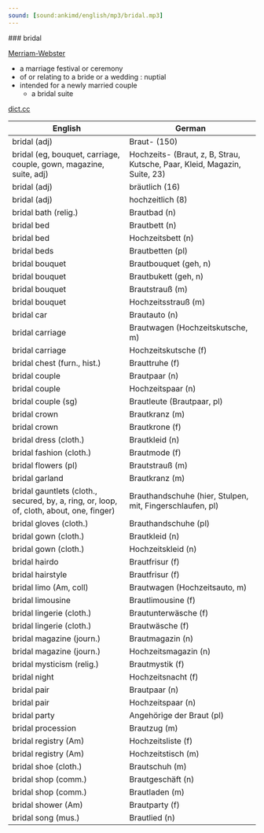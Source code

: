 ```yaml
---
sound: [sound:ankimd/english/mp3/bridal.mp3]
---
```


\### bridal

[Merriam-Webster](https://www.merriam-webster.com/dictionary/bridal)

- a marriage festival or ceremony
- of or relating to a bride or a wedding : nuptial
- intended for a newly married couple
    - a bridal suite

[dict.cc](https://www.dict.cc/bridal)

| English        | German       |
| -------------- | ------------ |
| bridal (adj) | Braut- (150) |
| bridal (eg, bouquet, carriage, couple, gown, magazine, suite, adj) | Hochzeits- (Braut, z, B, Strau, Kutsche, Paar, Kleid, Magazin, Suite, 23) |
| bridal (adj) | bräutlich (16) |
| bridal (adj) | hochzeitlich (8) |
| bridal bath (relig.) | Brautbad (n) |
| bridal bed | Brautbett (n) |
| bridal bed | Hochzeitsbett (n) |
| bridal beds | Brautbetten (pl) |
| bridal bouquet | Brautbouquet (geh, n) |
| bridal bouquet | Brautbukett (geh, n) |
| bridal bouquet | Brautstrauß (m) |
| bridal bouquet | Hochzeitsstrauß (m) |
| bridal car | Brautauto (n) |
| bridal carriage | Brautwagen (Hochzeitskutsche, m) |
| bridal carriage | Hochzeitskutsche (f) |
| bridal chest (furn., hist.) | Brauttruhe (f) |
| bridal couple | Brautpaar (n) |
| bridal couple | Hochzeitspaar (n) |
| bridal couple (sg) | Brautleute (Brautpaar, pl) |
| bridal crown | Brautkranz (m) |
| bridal crown | Brautkrone (f) |
| bridal dress (cloth.) | Brautkleid (n) |
| bridal fashion (cloth.) | Brautmode (f) |
| bridal flowers (pl) | Brautstrauß (m) |
| bridal garland | Brautkranz (m) |
| bridal gauntlets (cloth., secured, by, a, ring, or, loop, of, cloth, about, one, finger) | Brauthandschuhe (hier, Stulpen, mit, Fingerschlaufen, pl) |
| bridal gloves (cloth.) | Brauthandschuhe (pl) |
| bridal gown (cloth.) | Brautkleid (n) |
| bridal gown (cloth.) | Hochzeitskleid (n) |
| bridal hairdo | Brautfrisur (f) |
| bridal hairstyle | Brautfrisur (f) |
| bridal limo (Am, coll) | Brautwagen (Hochzeitsauto, m) |
| bridal limousine | Brautlimousine (f) |
| bridal lingerie (cloth.) | Brautunterwäsche (f) |
| bridal lingerie (cloth.) | Brautwäsche (f) |
| bridal magazine (journ.) | Brautmagazin (n) |
| bridal magazine (journ.) | Hochzeitsmagazin (n) |
| bridal mysticism (relig.) | Brautmystik (f) |
| bridal night | Hochzeitsnacht (f) |
| bridal pair | Brautpaar (n) |
| bridal pair | Hochzeitspaar (n) |
| bridal party | Angehörige der Braut (pl) |
| bridal procession | Brautzug (m) |
| bridal registry (Am) | Hochzeitsliste (f) |
| bridal registry (Am) | Hochzeitstisch (m) |
| bridal shoe (cloth.) | Brautschuh (m) |
| bridal shop (comm.) | Brautgeschäft (n) |
| bridal shop (comm.) | Brautladen (m) |
| bridal shower (Am) | Brautparty (f) |
| bridal song (mus.) | Brautlied (n) |
